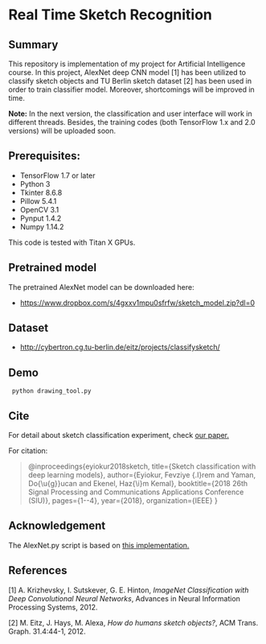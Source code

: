 # Real Time Sketch Recognition

## Summary

This repository is implementation of my project for Artificial Intelligence course. In this project, AlexNet deep CNN model [1] has been utilized to classify sketch objects and TU Berlin sketch dataset [2] has been used in order to train classifier model. Moreover, shortcomings will be improved in time.

**Note:** In the next version, the classification and user interface will work in different threads. Besides, the training codes (both TensorFlow 1.x and 2.0 versions) will be uploaded soon.

## Prerequisites:
- TensorFlow 1.7 or later
- Python 3
- Tkinter 8.6.8
- Pillow 5.4.1
- OpenCV 3.1
- Pynput 1.4.2
- Numpy 1.14.2

This code is tested with Titan X GPUs.

## Pretrained model

The pretrained AlexNet model can be downloaded here:
- https://www.dropbox.com/s/4gxxv1mpu0sfrfw/sketch_model.zip?dl=0

## Dataset
- http://cybertron.cg.tu-berlin.de/eitz/projects/classifysketch/

## Demo
```
 python drawing_tool.py 
```

## Cite

For detail about sketch classification experiment, check [our paper.](https://ieeexplore.ieee.org/abstract/document/8404417)

For citation:

> @inproceedings{eyiokur2018sketch,
>  title={Sketch classification with deep learning models},
>  author={Eyiokur, Fevziye {\.I}rem and Yaman, Do{\u{g}}ucan and Ekenel, Haz{\i}m Kemal},
>  booktitle={2018 26th Signal Processing and Communications Applications Conference (SIU)},
>  pages={1--4},
>  year={2018},
>  organization={IEEE}
> }


## Acknowledgement

The AlexNet.py script is based on [this implementation.](https://github.com/kratzert/finetune_alexnet_with_tensorflow/tree/5d751d62eb4d7149f4e3fd465febf8f07d4cea9d)

## References

[1] A. Krizhevsky, I. Sutskever, G. E. Hinton, *ImageNet Classification with Deep Convolutional Neural Networks*, Advances in Neural Information Processing Systems, 2012.

[2] M. Eitz, J. Hays, M. Alexa, *How do humans sketch objects?*, ACM Trans. Graph. 31.4:44-1, 2012.
